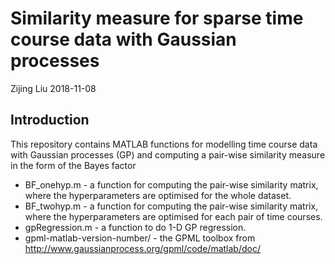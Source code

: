 Similarity measure for sparse time course data with Gaussian processes
================
Zijing Liu
2018-11-08

Introduction
------------
This repository contains MATLAB functions for modelling time course data with
Gaussian processes (GP) and computing a pair-wise similarity measure in the form of
the Bayes factor

*  BF_onehyp.m - a function for computing the pair-wise similarity matrix, where the hyperparameters are optimised for the whole dataset.
*  BF_twohyp.m - a function for computing the pair-wise similarity matrix, where the hyperparameters are optimised for each pair of time courses.
*  gpRegression.m - a function to do 1-D GP regression.
*  gpml-matlab-version-number/ - the GPML toolbox from http://www.gaussianprocess.org/gpml/code/matlab/doc/



